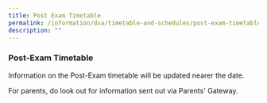 ```yaml
---
title: Post Exam Timetable
permalink: /information/dsa/timetable-and-schedules/post-exam-timetable/
description: ""
---
```


### **Post-Exam Timetable**
Information on the Post-Exam timetable will be updated nearer the date.  
  
For parents, do look out for information sent out via Parents' Gateway.